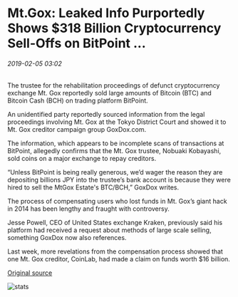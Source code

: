 # Mt.Gox: Leaked Info Purportedly Shows $318 Billion Cryptocurrency Sell-Offs on BitPoint ...

###### 2019-02-05 03:02

The trustee for the rehabilitation proceedings of defunct cryptocurrency exchange Mt. Gox reportedly sold large amounts of Bitcoin (BTC) and Bitcoin Cash (BCH) on trading platform BitPoint.

An unidentified party reportedly sourced information from the legal proceedings involving Mt. Gox at the Tokyo District Court and showed it to Mt. Gox creditor campaign group GoxDox.com.

The information, which appears to be incomplete scans of transactions at BitPoint, allegedly confirms that the Mt. Gox trustee, Nobuaki Kobayashi, sold coins on a major exchange to repay creditors.

“Unless BitPoint is being really generous, we’d wager the reason they are depositing billions JPY into the trustee’s bank account is because they were hired to sell the MtGox Estate's BTC/BCH,” GoxDox writes.

The process of compensating users who lost funds in Mt. Gox’s giant hack in 2014 has been lengthy and fraught with controversy.

Jesse Powell, CEO of United States exchange Kraken, previously said his platform had received a request about methods of large scale selling, something GoxDox now also references.

Last week, more revelations from the compensation process showed that one Mt. Gox creditor, CoinLab, had made a claim on funds worth $16 billion.

[Original source](https://cointelegraph.com/news/mtgox-leaked-info-purportedly-shows-318-billion-cryptocurrency-sell-offs-on-bitpoint)

![stats](https://c.statcounter.com/11760860/0/a89fa40b/1/ "stats")